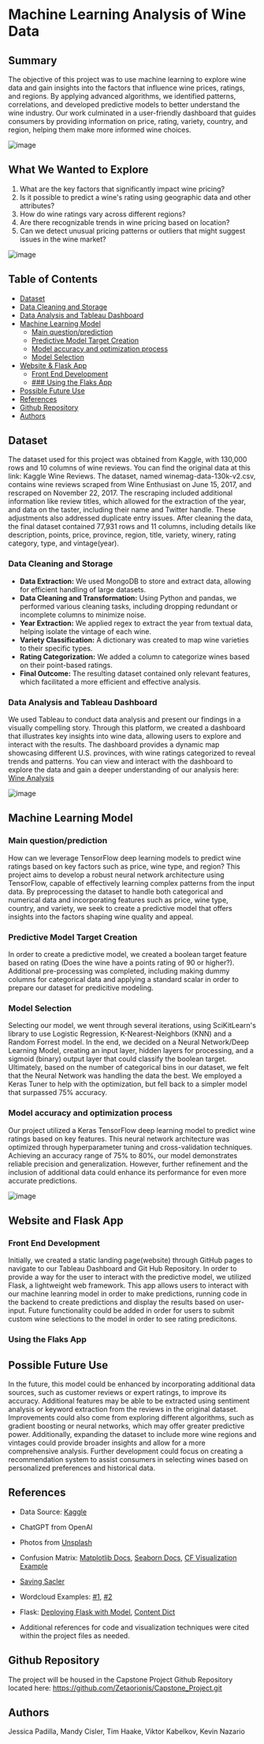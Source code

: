 # Machine Learning Analysis of Wine Data

## Summary
The objective of this project was to use machine learning to explore wine data and gain insights into the factors that influence wine prices, ratings, and regions. By applying advanced algorithms, we identified patterns, correlations, and developed predictive models to better understand the wine industry. Our work culminated in a user-friendly dashboard that guides consumers by providing information on price, rating, variety, country, and region, helping them make more informed wine choices.

![image](https://github.com/Zetaorionis/Capstone_Project/assets/143036776/5170fd6b-a8fc-45c1-9a98-0c9f76f2a0b1)

## What We Wanted to Explore
1. What are the key factors that significantly impact wine pricing?
2. Is it possible to predict a wine's rating using geographic data and other attributes?
3. How do wine ratings vary across different regions?
4. Are there recognizable trends in wine pricing based on location?
5. Can we detect unusual pricing patterns or outliers that might suggest issues in the wine market?

![image](https://github.com/Zetaorionis/Capstone_Project/assets/143036776/84c175be-fdfa-49b8-8246-8342630f60b7)

## Table of Contents

- [Dataset](#Dataset)
- [Data Cleaning and Storage](#Data-Cleaning-and-Storage)
- [Data Analysis and Tableau Dashboard](#Data-Analysis-and-Tableau-Dashboard)
- [Machine Learning Model](#Machine-Learning-Model)
    - [Main question/prediction](#Main-question/prediction)
    - [Predictive Model Target Creation](#Predictive-Model-Target-Creation)
    - [Model accuracy and optimization process](#Model-accuracy-and-optimization-process)
    - [Model Selection](#Model-Selection)
- [Website & Flask App](#Website-and-Flask-App)
    - [Front End Development](#Front-End-Development)
    - [ ### Using the Flaks App](#Using-the-Flask-App)
- [Possible Future Use](#Possible-Future-Use)
- [References](#References)
- [Github Repository](#Github-Repository)
- [Authors](#Authors)

## Dataset
The dataset used for this project was obtained from Kaggle, with 130,000 rows and 10 columns of wine reviews. You can find the original data at this link: Kaggle Wine Reviews. The dataset, named winemag-data-130k-v2.csv, contains wine reviews scraped from Wine Enthusiast on June 15, 2017, and rescraped on November 22, 2017. The rescraping included additional information like review titles, which allowed for the extraction of the year, and data on the taster, including their name and Twitter handle. These adjustments also addressed duplicate entry issues. After cleaning the data, the final dataset contained 77,931 rows and 11 columns, including details like description, points, price, province, region, title, variety, winery, rating category, type, and vintage(year).

### Data Cleaning and Storage
* **Data Extraction:** We used MongoDB to store and extract data, allowing for efficient handling of large datasets.
* **Data Cleaning and Transformation:** Using Python and pandas, we performed various cleaning tasks, including dropping redundant or incomplete columns to minimize noise.
* **Year Extraction:** We applied regex to extract the year from textual data, helping isolate the vintage of each wine.
* **Variety Classification:** A dictionary was created to map wine varieties to their specific types.
* **Rating Categorization:** We added a column to categorize wines based on their point-based ratings.
* **Final Outcome:** The resulting dataset contained only relevant features, which facilitated a more efficient and effective analysis.

### Data Analysis and Tableau Dashboard
We used Tableau to conduct data analysis and present our findings in a visually compelling story. Through this platform, we created a dashboard that illustrates key insights into wine data, allowing users to explore and interact with the results. The dashboard provides a dynamic map showcasing different U.S. provinces, with wine ratings categorized to reveal trends and patterns. You can view and interact with the dashboard to explore the data and gain a deeper understanding of our analysis here: [Wine Analysis](https://public.tableau.com/app/profile/viktor.kabelkov/viz/WineAnalysis_17149494454560/USProvincesMapperRatingCategory)

![image](https://github.com/Zetaorionis/Capstone_Project/assets/143036776/3579ae9b-3dc8-4c6e-bdb4-1b895a1b41f6)

## Machine Learning Model

### Main question/prediction
How can we leverage TensorFlow deep learning models to predict wine ratings based on key factors such as price, wine type, and region? This project aims to develop a robust neural network architecture using TensorFlow, capable of effectively learning complex patterns from the input data. By preprocessing the dataset to handle both categorical and numerical data and incorporating features such as price, wine type, country, and variety, we seek to create a predictive model that offers insights into the factors shaping wine quality and appeal.

### Predictive Model Target Creation
In order to create a predictive model, we created a boolean target feature based on rating (Does the wine have a points rating of 90 or higher?). Additional pre-processing was completed, including making dummy columns for categorical data and applying a standard scalar in order to prepare our dataset for predicitive modeling. 

### Model Selection 
Selecting our model, we went through several iterations, using SciKitLearn's library to use Logistic Regression, K-Nearest-Neighbors (KNN) and a Random Forrest model. In the end, we decided on a Neural Network/Deep Learning Model, creating an input layer, hidden layers for processing, and a sigmoid (binary) output layer that could classify the boolean target. Ultimately, based on the number of categorical bins in our dataset, we felt that the Neural Network was handling the data the best. We employed a Keras Tuner to help with the optimization, but fell back to a simpler model that surpassed 75% accuracy. 

### Model accuracy and optimization process
Our project utilized a Keras TensorFlow deep learning model to predict wine ratings based on key features. This neural network architecture was optimized through hyperparameter tuning and cross-validation techniques. Achieving an accuracy range of 75% to 80%, our model demonstrates reliable precision and generalization. However, further refinement and the inclusion of additional data could enhance its performance for even more accurate predictions.

![image](https://github.com/Zetaorionis/Capstone_Project/assets/143036776/87d0e726-6495-4b95-a807-b2934af12325)

## Website and Flask App
 
 ### Front End Development
 Initially, we created a static landing page(website) through GitHub pages to navigate to our Tableau Dashboard and Git Hub Repository. In order to provide a way for the user to interact with the predictive model, we utilized Flask, a lightweight web framework. This app allows users to interact with our machine leanring model in order to make predictions, running code in the backend to create predictions and display the results based on user-input. Future functionality could be added in order for users to submit custom wine selections to the model in order to see rating predicitons.

 ### Using the Flaks App


## Possible Future Use
In the future, this model could be enhanced by incorporating additional data sources, such as customer reviews or expert ratings, to improve its accuracy. Additional features may be able to be extracted using sentiment analysis or keyword extraction from the reviews in the original dataset. Improvements could also come from exploring different algorithms, such as gradient boosting or neural networks, which may offer greater predictive power. Additionally, expanding the dataset to include more wine regions and vintages could provide broader insights and allow for a more comprehensive analysis. Further development could focus on creating a recommendation system to assist consumers in selecting wines based on personalized preferences and historical data.

## References
* Data Source: [Kaggle](https://www.kaggle.com/datasets/zynicide/wine-reviews)
* ChatGPT from OpenAI
* Photos from [Unsplash](https://unsplash.com/)
* Confusion Matrix: [Matplotlib Docs](https://matplotlib.org/stable/), [Seaborn Docs](https://seaborn.pydata.org/generated/seaborn.heatmap.html), [CF Visualization Example](https://medium.com/@dtuk81/confusion-matrix-visualization-fc31e3f30fea)
* [Saving Sacler](https://stackoverflow.com/questions/53152627/saving-standardscaler-model-for-use-on-new-datasets)
* Wordcloud Examples: [#1](https://amueller.github.io/word_cloud/auto_examples/simple.html#sphx-glr-auto-examples-simple-py), [#2](https://www.datacamp.com/tutorial/wordcloud-python)
* Flask: [Deploying Flask with Model](https://www.geeksforgeeks.org/deploy-machine-learning-model-using-flask/), [Content Dict](https://codeburst.io/jinja-2-explained-in-5-minutes-88548486834e)
 
* Additional references for code and visualization techniques were cited within the project files as needed.

## Github Repository
The project will be housed in the Capstone Project Github Repository located here: https://github.com/Zetaorionis/Capstone_Project.git

## Authors
Jessica Padilla, Mandy Cisler, Tim Haake, Viktor Kabelkov, Kevin Nazario
